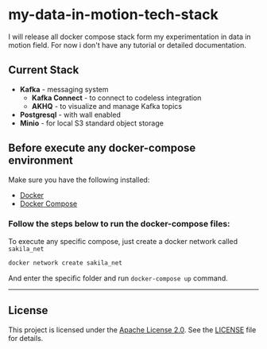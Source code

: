 # my-data-in-motion-tech-stack

I will release all docker compose stack form my experimentation in data in motion field. For now i don't have any tutorial or detailed documentation.   

## Current Stack

- **Kafka** - messaging system
  - **Kafka Connect** - to connect to codeless integration
  - **AKHQ** - to visualize and manage Kafka topics
- **Postgresql** - with wall enabled
- **Minio** - for local S3 standard object storage


## Before execute any docker-compose environment
Make sure you have the following installed:
- [Docker](https://docs.docker.com/get-docker/)
- [Docker Compose](https://docs.docker.com/compose/install/)

### Follow the steps below to run the docker-compose files:

To execute any specific compose, just create a docker network called `sakila_net`

```bash
docker network create sakila_net
```

And enter the specific folder and run `docker-compose up` command.

---

## License

This project is licensed under the [Apache License 2.0](https://www.apache.org/licenses/LICENSE-2.0). See the [LICENSE](./LICENSE) file for details.